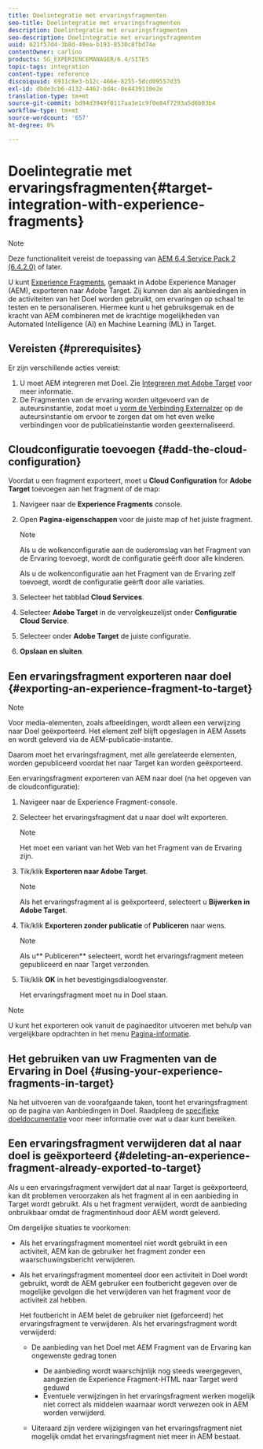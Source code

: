 ```yaml
---
title: Doelintegratie met ervaringsfragmenten
seo-title: Doelintegratie met ervaringsfragmenten
description: Doelintegratie met ervaringsfragmenten
seo-description: Doelintegratie met ervaringsfragmenten
uuid: 621f57d4-3b8d-49ea-b193-8530c8fbd74e
contentOwner: carlino
products: SG_EXPERIENCEMANAGER/6.4/SITES
topic-tags: integration
content-type: reference
discoiquuid: 6911c8e3-b12c-466e-8255-5dcd09557d35
exl-id: dbde3cb6-4132-4462-bd4c-0e4439110e2e
translation-type: tm+mt
source-git-commit: bd94d3949f0117aa3e1c9f0e84f7293a5d6b03b4
workflow-type: tm+mt
source-wordcount: '657'
ht-degree: 0%

---
```


# Doelintegratie met ervaringsfragmenten{#target-integration-with-experience-fragments}

>[!NOTE]
>
>Deze functionaliteit vereist de toepassing van [AEM 6.4 Service Pack 2 (6.4.2.0)](/help/release-notes/sp-release-notes.md) of later.

U kunt [Experience Fragments](/help/sites-authoring/experience-fragments.md), gemaakt in Adobe Experience Manager (AEM), exporteren naar Adobe Target. Zij kunnen dan als aanbiedingen in de activiteiten van het Doel worden gebruikt, om ervaringen op schaal te testen en te personaliseren. Hiermee kunt u het gebruiksgemak en de kracht van AEM combineren met de krachtige mogelijkheden van Automated Intelligence (AI) en Machine Learning (ML) in Target.

## Vereisten {#prerequisites}

Er zijn verschillende acties vereist:

1. U moet AEM integreren met Doel. Zie [Integreren met Adobe Target](/help/sites-administering/target.md) voor meer informatie.
1. De Fragmenten van de ervaring worden uitgevoerd van de auteursinstantie, zodat moet u [vorm de Verbinding Externalzer](/help/sites-developing/externalizer.md) op de auteursinstantie om ervoor te zorgen dat om het even welke verbindingen voor de publicatieinstantie worden geexternaliseerd.

## Cloudconfiguratie toevoegen {#add-the-cloud-configuration}

Voordat u een fragment exporteert, moet u **Cloud Configuration** for **Adobe Target** toevoegen aan het fragment of de map:

1. Navigeer naar de **Experience Fragments** console.
1. Open **Pagina-eigenschappen** voor de juiste map of het juiste fragment.

   >[!NOTE]
   >
   >Als u de wolkenconfiguratie aan de ouderomslag van het Fragment van de Ervaring toevoegt, wordt de configuratie geërft door alle kinderen.
   >
   >Als u de wolkenconfiguratie aan het Fragment van de Ervaring zelf toevoegt, wordt de configuratie geërft door alle variaties.

1. Selecteer het tabblad **Cloud Services**.

1. Selecteer **Adobe Target** in de vervolgkeuzelijst onder **Configuratie Cloud Service**.
1. Selecteer onder **Adobe Target** de juiste configuratie.

1. **Opslaan en sluiten**.

## Een ervaringsfragment exporteren naar doel {#exporting-an-experience-fragment-to-target}

>[!NOTE]
>
>Voor media-elementen, zoals afbeeldingen, wordt alleen een verwijzing naar Doel geëxporteerd. Het element zelf blijft opgeslagen in AEM Assets en wordt geleverd via de AEM-publicatie-instantie.
>
>Daarom moet het ervaringsfragment, met alle gerelateerde elementen, worden gepubliceerd voordat het naar Target kan worden geëxporteerd.

Een ervaringsfragment exporteren van AEM naar doel (na het opgeven van de cloudconfiguratie):

1. Navigeer naar de Experience Fragment-console.
1. Selecteer het ervaringsfragment dat u naar doel wilt exporteren.

   >[!NOTE]
   >
   >Het moet een variant van het Web van het Fragment van de Ervaring zijn.

1. Tik/klik **Exporteren naar Adobe Target**.

   >[!NOTE]
   >
   >Als het ervaringsfragment al is geëxporteerd, selecteert u **Bijwerken in Adobe Target**.

1. Tik/klik **Exporteren zonder publicatie** of **Publiceren** naar wens.

   >[!NOTE]
   >
   >Als u** Publiceren** selecteert, wordt het ervaringsfragment meteen gepubliceerd en naar Target verzonden.

1. Tik/klik **OK** in het bevestigingsdialoogvenster.

   Het ervaringsfragment moet nu in Doel staan.

>[!NOTE]
>
>U kunt het exporteren ook vanuit de paginaeditor uitvoeren met behulp van vergelijkbare opdrachten in het menu [Pagina-informatie](/help/sites-authoring/author-environment-tools.md#page-information).

## Het gebruiken van uw Fragmenten van de Ervaring in Doel {#using-your-experience-fragments-in-target}

Na het uitvoeren van de voorafgaande taken, toont het ervaringsfragment op de pagina van Aanbiedingen in Doel. Raadpleeg de [specifieke doeldocumentatie](https://experiencecloud.adobe.com/resources/help/en_US/target/target/aem-experience-fragments.html) voor meer informatie over wat u daar kunt bereiken.

## Een ervaringsfragment verwijderen dat al naar doel is geëxporteerd {#deleting-an-experience-fragment-already-exported-to-target}

Als u een ervaringsfragment verwijdert dat al naar Target is geëxporteerd, kan dit problemen veroorzaken als het fragment al in een aanbieding in Target wordt gebruikt. Als u het fragment verwijdert, wordt de aanbieding onbruikbaar omdat de fragmentinhoud door AEM wordt geleverd.

Om dergelijke situaties te voorkomen:

* Als het ervaringsfragment momenteel niet wordt gebruikt in een activiteit, AEM kan de gebruiker het fragment zonder een waarschuwingsbericht verwijderen.
* Als het ervaringsfragment momenteel door een activiteit in Doel wordt gebruikt, wordt de AEM gebruiker een foutbericht gegeven over de mogelijke gevolgen die het verwijderen van het fragment voor de activiteit zal hebben.

   Het foutbericht in AEM belet de gebruiker niet (geforceerd) het ervaringsfragment te verwijderen. Als het ervaringsfragment wordt verwijderd:

   * De aanbieding van het Doel met AEM Fragment van de Ervaring kan ongewenste gedrag tonen

      * De aanbieding wordt waarschijnlijk nog steeds weergegeven, aangezien de Experience Fragment-HTML naar Target werd geduwd
      * Eventuele verwijzingen in het ervaringsfragment werken mogelijk niet correct als middelen waarnaar wordt verwezen ook in AEM worden verwijderd.
   * Uiteraard zijn verdere wijzigingen van het ervaringsfragment niet mogelijk omdat het ervaringsfragment niet meer in AEM bestaat.
